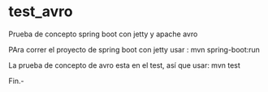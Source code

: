 # test_avro
Prueba de concepto spring boot con jetty y apache avro

PAra correr el proyecto de spring boot con jetty usar : mvn spring-boot:run

La prueba de concepto de avro esta en el test, así que usar: mvn test


Fin.- 
